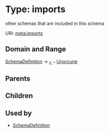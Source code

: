 
# Type: imports


other schemas that are included in this schema

URI: [meta:imports](https://w3id.org/biolink/biolinkml/meta/imports)


## Domain and Range

[SchemaDefinition](SchemaDefinition.md) ->  <sub>0..*</sub> [Uriorcurie](type/Uriorcurie.md)

## Parents


## Children


## Used by

 * [SchemaDefinition](SchemaDefinition.md)
